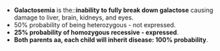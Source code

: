 - **Galactosemia** is the::**inability to fully break down galactose** causing damage to liver, brain, kidneys, and eyes.
- 50% probability of being heterozygous - not expressed.
- **25% probability of homozygous recessive - expressed**.
- **Both parents aa, each child will inherit disease: 100% probability**.